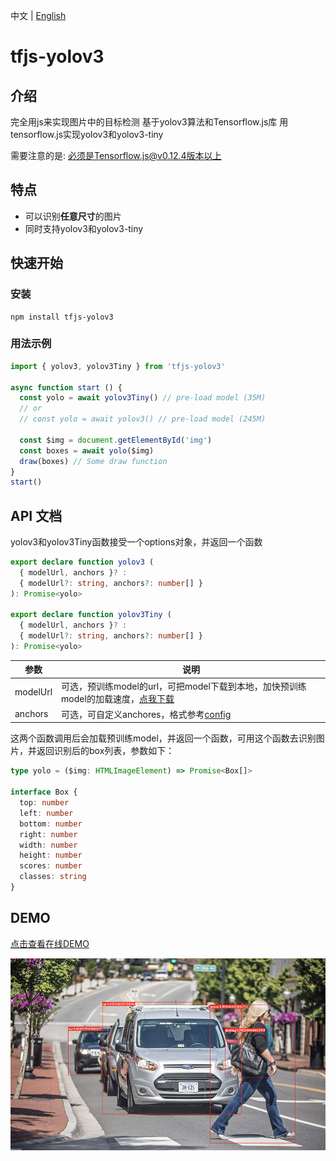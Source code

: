 中文 | [English](./README_EN.md)

# tfjs-yolov3

## 介绍

完全用js来实现图片中的目标检测
基于yolov3算法和Tensorflow.js库
用tensorflow.js实现yolov3和yolov3-tiny

需要注意的是: 必须是Tensorflow.js@v0.12.4版本以上

## 特点
- 可以识别**任意尺寸**的图片
- 同时支持yolov3和yolov3-tiny

## 快速开始

### 安装

```
npm install tfjs-yolov3
```

### 用法示例

```javascript
import { yolov3, yolov3Tiny } from 'tfjs-yolov3'

async function start () {
  const yolo = await yolov3Tiny() // pre-load model (35M)
  // or
  // const yolo = await yolov3() // pre-load model (245M)

  const $img = document.getElementById('img')
  const boxes = await yolo($img) 
  draw(boxes) // Some draw function
}
start()
```

## API 文档

yolov3和yolov3Tiny函数接受一个options对象，并返回一个函数

```typescript
export declare function yolov3 (
  { modelUrl, anchors }? :
  { modelUrl?: string, anchors?: number[] }
): Promise<yolo>

export declare function yolov3Tiny (
  { modelUrl, anchors }? :
  { modelUrl?: string, anchors?: number[] }
): Promise<yolo>
```

| 参数  | 说明  |
| ------------ | ------------ |
|  modelUrl | 可选，预训练model的url，可把model下载到本地，加快预训练model的加载速度，[点我下载](https://github.com/zqingr/tfjs-yolov3/releases/tag/v1.0)  |
|  anchors  | 可选，可自定义anchores，格式参考[config](https://github.com/zqingr/tfjs-yolov3/blob/master/src/yolo/config.js) |

这两个函数调用后会加载预训练model，并返回一个函数，可用这个函数去识别图片，并返回识别后的box列表，参数如下：

```typescript
type yolo = ($img: HTMLImageElement) => Promise<Box[]> 

interface Box {
  top: number
  left: number
  bottom: number
  right: number
  width: number
  height: number
  scores: number
  classes: string
}
```



## DEMO

[点击查看在线DEMO](https://zqingr.github.io/tfjs-yolov3-demo/)  
  
![demo](./docs/img/demo1.jpg)


